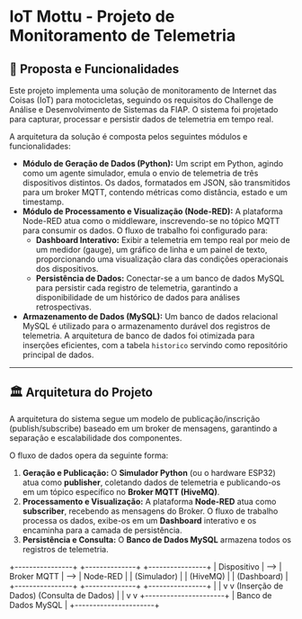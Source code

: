 # IoT Mottu - Projeto de Monitoramento de Telemetria

## 📝 Proposta e Funcionalidades
Este projeto implementa uma solução de monitoramento de Internet das Coisas (IoT) para motocicletas, seguindo os requisitos do Challenge de Análise e Desenvolvimento de Sistemas da FIAP. O sistema foi projetado para capturar, processar e persistir dados de telemetria em tempo real.

A arquitetura da solução é composta pelos seguintes módulos e funcionalidades:

* **Módulo de Geração de Dados (Python):** Um script em Python, agindo como um agente simulador, emula o envio de telemetria de três dispositivos distintos. Os dados, formatados em JSON, são transmitidos para um broker MQTT, contendo métricas como distância, estado e um timestamp.
* **Módulo de Processamento e Visualização (Node-RED):** A plataforma Node-RED atua como o middleware, inscrevendo-se no tópico MQTT para consumir os dados. O fluxo de trabalho foi configurado para:
    * **Dashboard Interativo:** Exibir a telemetria em tempo real por meio de um medidor (gauge), um gráfico de linha e um painel de texto, proporcionando uma visualização clara das condições operacionais dos dispositivos.
    * **Persistência de Dados:** Conectar-se a um banco de dados MySQL para persistir cada registro de telemetria, garantindo a disponibilidade de um histórico de dados para análises retrospectivas.
* **Armazenamento de Dados (MySQL):** Um banco de dados relacional MySQL é utilizado para o armazenamento durável dos registros de telemetria. A arquitetura de banco de dados foi otimizada para inserções eficientes, com a tabela `historico` servindo como repositório principal de dados.

---

## 🏛️ Arquitetura do Projeto
A arquitetura do sistema segue um modelo de publicação/inscrição (publish/subscribe) baseado em um broker de mensagens, garantindo a separação e escalabilidade dos componentes.

O fluxo de dados opera da seguinte forma:

1.  **Geração e Publicação:** O **Simulador Python** (ou o hardware ESP32) atua como **publisher**, coletando dados de telemetria e publicando-os em um tópico específico no **Broker MQTT (HiveMQ)**.
2.  **Processamento e Visualização:** A plataforma **Node-RED** atua como **subscriber**, recebendo as mensagens do Broker. O fluxo de trabalho processa os dados, exibe-os em um **Dashboard** interativo e os encaminha para a camada de persistência.
3.  **Persistência e Consulta:** O **Banco de Dados MySQL** armazena todos os registros de telemetria.



+----------------+      +--------------+      +----------------+
| Dispositivo    |  --> | Broker MQTT  |  --> | Node-RED       |
| (Simulador)    |      | (HiveMQ)     |      | (Dashboard)    |
+----------------+      +--------------+      +----------------+
|                      |
v                      v
(Inserção de Dados)    (Consulta de Dados)
|                      |
v                      v
+----------------------+
| Banco de Dados MySQL |
+----------------------+









